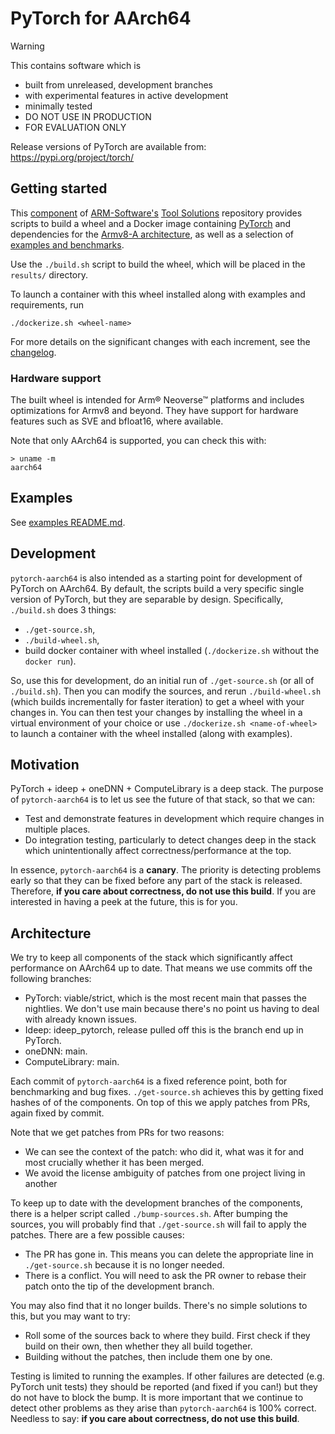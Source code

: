 # PyTorch for AArch64

> [!WARNING]
> This contains software which is
> - built from unreleased, development branches
> - with experimental features in active development
> - minimally tested
> - DO NOT USE IN PRODUCTION
> - FOR EVALUATION ONLY
>
> Release versions of PyTorch are available from: https://pypi.org/project/torch/

## Getting started
This [component](https://github.com/ARM-software/Tool-Solutions/tree/main/ML-Frameworks/pytorch-aarch64) of [ARM-Software's](https://github.com/ARM-software) [Tool Solutions](https://github.com/ARM-software/Tool-Solutions) repository provides scripts to build a wheel and a Docker image containing [PyTorch](https://www.pytorch.org/) and dependencies for the [Armv8-A architecture](https://developer.arm.com/architectures/cpu-architecture/a-profile), as well as a selection of [examples and benchmarks](./examples/README.md).

Use the `./build.sh` script to build the wheel, which will be placed in the `results/` directory.

To launch a container with this wheel installed along with examples and requirements, run
```
./dockerize.sh <wheel-name>
```

For more details on the significant changes with each increment, see the [changelog](./CHANGELOG.md).

### Hardware support
The built wheel is intended for Arm® Neoverse™ platforms and includes optimizations for Armv8 and beyond. They have support for hardware features such as SVE and bfloat16, where available.

Note that only AArch64 is supported, you can check this with:

```
> uname -m
aarch64
```

## Examples
See [examples README.md](./examples/README.md).

## Development
`pytorch-aarch64` is also intended as a starting point for development of
PyTorch on AArch64.
By default, the scripts build a very specific single version of PyTorch, but they
are separable by design.
Specifically, `./build.sh` does 3 things:
- `./get-source.sh`,
- `./build-wheel.sh`,
- build docker container with wheel installed (`./dockerize.sh` without the
  `docker run`).

So, use this for development, do an initial run of `./get-source.sh` (or
all of `./build.sh`).
Then you can modify the sources, and rerun `./build-wheel.sh` (which builds
incrementally for faster iteration) to get a wheel with your changes in.
You can then test your changes by installing the wheel in a virtual environment
of your choice or use `./dockerize.sh <name-of-wheel>` to launch a container
with the wheel installed (along with examples).

## Motivation
PyTorch + ideep + oneDNN + ComputeLibrary is a deep stack. The purpose of
`pytorch-aarch64` is to let us see the future of that stack, so that we can:
- Test and demonstrate features in development which require changes in
  multiple places.
- Do integration testing, particularly to detect changes deep in the stack which
  unintentionally affect correctness/performance at the top.

In essence, `pytorch-aarch64` is a **canary**.
The priority is detecting problems early so that they can be fixed before any
part of the stack is released.
Therefore, **if you care about correctness, do not use this build**.
If you are interested in having a peek at the future, this is for you.

## Architecture
We try to keep all components of the stack which significantly affect
performance on AArch64 up to date.
That means we use commits off the following branches:
- PyTorch: viable/strict, which is the most recent main that passes the
  nightlies. We don't use main because there's no point us having to deal with
  already known issues.
- Ideep: ideep_pytorch, release pulled off this is the branch end up in PyTorch.
- oneDNN: main.
- ComputeLibrary: main.

Each commit of `pytorch-aarch64` is a fixed reference point, both for
benchmarking and bug fixes.
`./get-source.sh` achieves this by getting fixed hashes of of the components.
On top of this we apply patches from PRs, again fixed by commit.

Note that we get patches from PRs for two reasons:
- We can see the context of the patch: who did it, what was it for and most
  crucially whether it has been merged.
- We avoid the license ambiguity of patches from one project living in another

To keep up to date with the development branches of the components, there is a
helper script called `./bump-sources.sh`.
After bumping the sources, you will probably find that `./get-source.sh` will
fail to apply the patches. There are a few possible causes:
- The PR has gone in. This means you can delete the appropriate line in
  `./get-source.sh` because it is no longer needed.
- There is a conflict. You will need to ask the PR owner to rebase their patch
  onto the tip of the development branch.

You may also find that it no longer builds. There's no simple solutions to this,
but you may want to try:
- Roll some of the sources back to where they build. First check if they build
  on their own, then whether they all build together.
- Building without the patches, then include them one by one.

Testing is limited to running the examples.
If other failures are detected (e.g. PyTorch unit tests) they should be
reported (and fixed if you can!) but they do not have to block the bump.
It is more important that we continue to detect other problems as they arise
than `pytorch-aarch64` is 100% correct.
Needless to say: **if you care about correctness, do not use this build**.
